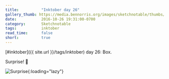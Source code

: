 ```yaml
---
title:          "Inktober day 26"
gallery_thumb: https://media.bennorris.org/images/sketchnotable/thumbs/inktober-day-26.jpg
date:           2016-10-26 19:31:00-0700
category:       Sketchnotable
tags:           inktober
read_time:      false
short:          true
---
```

[#inktober]({{ site.url }}/tags/inktober) day 26: Box.

Surprise! 🎉

![Surprise](https://media.bennorris.org/images/sketchnotable/inktober-2016/inktober-day-26.jpg){:loading="lazy"}
